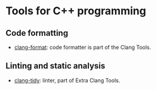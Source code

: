 # Tools for C++ programming


## Code formatting

* [clang-format](https://clang.llvm.org/docs/ClangFormat.html): code formatter
  is part of the Clang Tools.


## Linting and static analysis

* [clang-tidy](https://clang.llvm.org/extra/clang-tidy/): linter, part of Extra
  Clang Tools.
